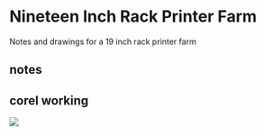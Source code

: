 # Nineteen Inch Rack Printer Farm
Notes and drawings for a 19 inch rack printer farm  
## notes  




## corel working
![](working_600.png) 

















